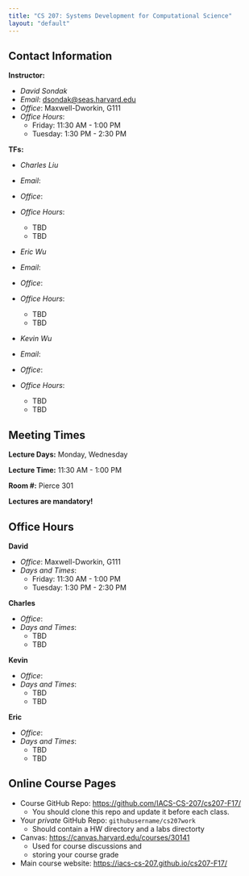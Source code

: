 ```yaml
---
title: "CS 207: Systems Development for Computational Science"
layout: "default"
---
```


## Contact Information

**Instructor:** 

* *David Sondak*   
* *Email*:  <dsondak@seas.harvard.edu>
* *Office*:  Maxwell-Dworkin, G111  
* *Office Hours*:  
  * Friday: 11:30 AM - 1:00 PM  
  * Tuesday: 1:30 PM - 2:30 PM

**TFs:**

* *Charles Liu*   
* *Email*:  
* *Office*:    
* *Office Hours*:  
  * TBD  
  * TBD

* *Eric Wu*   
* *Email*:  
* *Office*:    
* *Office Hours*:  
  * TBD  
  * TBD

* *Kevin Wu*   
* *Email*:  
* *Office*:    
* *Office Hours*:  
  * TBD  
  * TBD


## Meeting Times

**Lecture Days:**  Monday, Wednesday

**Lecture Time:**  11:30 AM - 1:00 PM

**Room \#:**  Pierce 301

**Lectures are mandatory!**

## Office Hours

**David**

* *Office*:  Maxwell-Dworkin, G111  
* *Days and Times*:  
  * Friday: 11:30 AM - 1:00 PM  
  * Tuesday: 1:30 PM - 2:30 PM

**Charles**

* *Office*:    
* *Days and Times*:  
  * TBD  
  * TBD  

**Kevin**

* *Office*:   
* *Days and Times*:  
  * TBD  
  * TBD  

**Eric**

* *Office*:    
* *Days and Times*:  
  * TBD  
  * TBD  

## Online Course Pages

* Course GitHub Repo: <https://github.com/IACS-CS-207/cs207-F17/> 
  * You should clone this repo and update it before each class.
* Your *private* GitHub Repo: `githubusername/cs207work`
  * Should contain a HW directory and a labs directorty
* Canvas: <https://canvas.harvard.edu/courses/30141>
  * Used for course discussions and 
  * storing your course grade 
* Main course website:  <https://iacs-cs-207.github.io/cs207-F17/>
